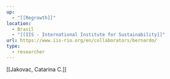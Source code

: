```yaml
---
up:
  - "[[Regrowth]]"
location:
  - Brasil
  - "[[IIS - International Institute for Sustainability]]"
url: https://www.iis-rio.org/en/collaborators/bernardo/
type:
  - researcher
---
```

[[Jakovac, Catarina C.]] 

